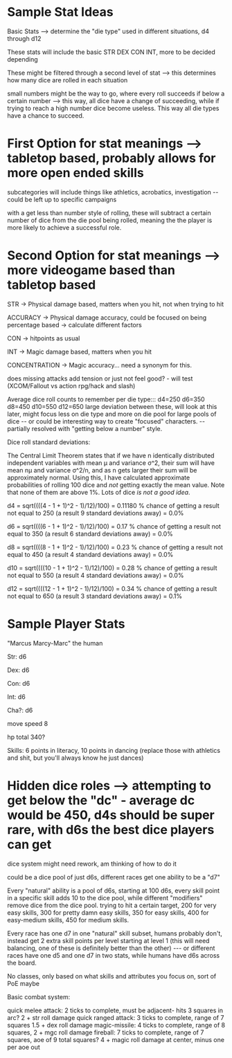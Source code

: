 # Sample Stat Ideas
Basic Stats --> determine the "die type" used in different situations, d4 through d12

These stats will include the basic STR DEX CON INT, more to be decided depending

These might be filtered through a second level of stat --> this determines how many dice are rolled in each situation

small numbers might be the way to go, where every roll succeeds if below a certain number --> this way, all dice have a change
 of succeeding, while if trying to reach a high number dice become useless. This way all die types have a chance to succeed.

# First Option for stat meanings --> tabletop based, probably allows for more open ended skills

subcategories will include things like athletics, acrobatics, investigation -- could be left up to specific campaigns

with a get less than number style of rolling, these will subtract a certain number of dice from the die pool being rolled, meaning the
 the player is more likely to achieve a successful role.


# Second Option for stat meanings --> more videogame based than tabletop based

STR -> Physical damage based, matters when you hit, not when trying to hit

ACCURACY -> Physical damage accuracy, could be focused on being percentage based -> calculate different factors

CON -> hitpoints as usual

INT -> Magic damage based, matters when you hit

CONCENTRATION -> Magic accuracy... need a synonym for this.

does missing attacks add tension or just not feel good? - will test (XCOM/Fallout vs action rpg/hack and slash)

Average dice roll counts to remember per die type::: d4=250 d6=350 d8=450 d10=550 d12=650 large deviation between these, will look at this later, might focus less on die type and more on die pool for large pools of dice -- or could be interesting way to create "focused" characters. -- partially resolved with "getting below a number" style.

Dice roll standard deviations:

The Central Limit Theorem states that if we have n identically distributed independent variables with mean μ and variance σ^2, their sum will have mean nμ and variance σ^2/n, and as n gets larger their sum will be approximately normal. Using this, I have calculated approximate probabilities of rolling 100 dice and *not* getting exactly the mean value. Note that none of them are above 1%. Lots of dice *is not a good idea*.

d4 = sqrt((((4 - 1 + 1)^2 - 1)/12)/100) = 0.11180
% chance of getting a result not equal to 250 (a result 9 standard deviations away) = 0.0%

d6 = sqrt((((6 - 1 + 1)^2 - 1)/12)/100) = 0.17
% chance of getting a result not equal to 350 (a result 6 standard deviations away) = 0.0%

d8 = sqrt((((8 - 1 + 1)^2 - 1)/12)/100) = 0.23
% chance of getting a result not equal to 450 (a result 4 standard deviations away) = 0.0%

d10 = sqrt((((10 - 1 + 1)^2 - 1)/12)/100) = 0.28
% chance of getting a result not equal to 550 (a result 4 standard deviations away) = 0.0%

d12 = sqrt((((12 - 1 + 1)^2 - 1)/12)/100) = 0.34
% chance of getting a result not equal to 650 (a result 3 standard deviations away) = 0.1%

# Sample Player Stats

"Marcus Marcy-Marc" the human

Str: d6

Dex: d6

Con: d6

Int: d6

Cha?: d6

move speed 8

hp total 340?

Skills: 6 points in literacy, 10 points in dancing (replace those with athletics and shit, but you'll always know he just dances)

# Hidden dice roles --> attempting to get below the "dc" - average dc would be 450, d4s should be super rare, with d6s the best dice players can get

dice system might need rework, am thinking of how to do it

could be a dice pool of just d6s, different races get one ability to be a "d7"

Every "natural" ability is a pool of d6s, starting at 100 d6s, every skill point in a specific skill adds 10 to the dice pool, while different "modifiers" remove dice from the dice pool. trying to hit a certain target, 200 for very easy skills, 300 for pretty damn easy skills, 350 for easy skills, 400 for easy-medium skills, 450 for medium skills.

Every race has one d7 in one "natural" skill subset, humans probably don't, instead get 2 extra skill points per level starting at level 1 (this will need balancing, one of these is definitely better than the other) --- or different races have one d5 and one d7 in two stats, while humans have d6s across the board.

No classes, only based on what skills and attributes you focus on, sort of PoE maybe



Basic combat system:

quick melee attack: 2 ticks to complete, must be adjacent- hits 3 squares in arc? 2 + str roll damage
quick ranged attack: 3 ticks to complete, range of 7 squares 1.5 + dex roll damage
magic-missile: 4 ticks to complete, range of 8 squares, 2 + mgc roll damage
fireball: 7 ticks to complete, range of 7 squares, aoe of 9 total squares? 4 + magic roll damage at center, minus one per aoe out
